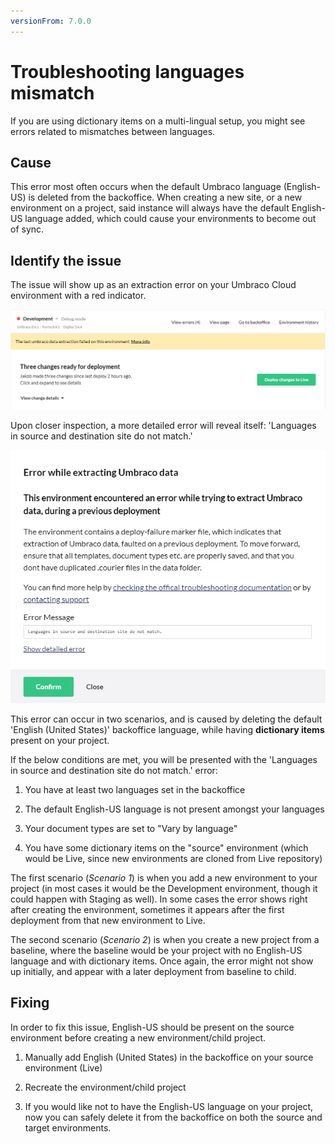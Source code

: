 ```yaml
---
versionFrom: 7.0.0
---
```


# Troubleshooting languages mismatch

If you are using dictionary items on a multi-lingual setup, you might see errors related to mismatches between languages.

## Cause

This error most often occurs when the default Umbraco language (English-US) is deleted from the backoffice. When creating a new site, or a new environment on a project, said instance will always have the default English-US language added, which could cause your environments to become out of sync.

## Identify the issue

The issue will show up as an extraction error on your Umbraco Cloud environment with a red indicator.

![Extraction error](images/error.png)

Upon closer inspection, a more detailed error will reveal itself: 'Languages in source and destination site do not match.'

![Languages do not match](images/detailed-error.png)

This error can occur in two scenarios, and is caused by deleting the default 'English (United States)' backoffice language, while having **dictionary items** present on your project.

If the below conditions are met, you will be presented with the 'Languages in source and destination site do not match.' error:

1. You have at least two languages set in the backoffice

2. The default English-US language is not present amongst your languages

3. Your document types are set to "Vary by language"

4. You have some dictionary items on the "source" environment (which would be Live, since new environments are cloned from Live repository)

The first scenario (*Scenario 1*) is when you add a new environment to your project (in most cases it would be the Development environment, though it could happen with Staging as well). In some cases the error shows right after creating the environment, sometimes it appears after the first deployment from that new environment to Live.

The second scenario (*Scenario 2*) is when you create a new project from a baseline, where the baseline would be your project with no English-US language and with dictionary items. Once again, the error might not show up initially, and appear with a later deployment from baseline to child.

## Fixing

In order to fix this issue, English-US should be present on the source environment before creating a new environment/child project.

1. Manually add English (United States) in the backoffice on your source environment (Live)

2. Recreate the environment/child project

3. If you would like not to have the English-US language on your project, now you can safely delete it from the backoffice on both the source and target environments.
